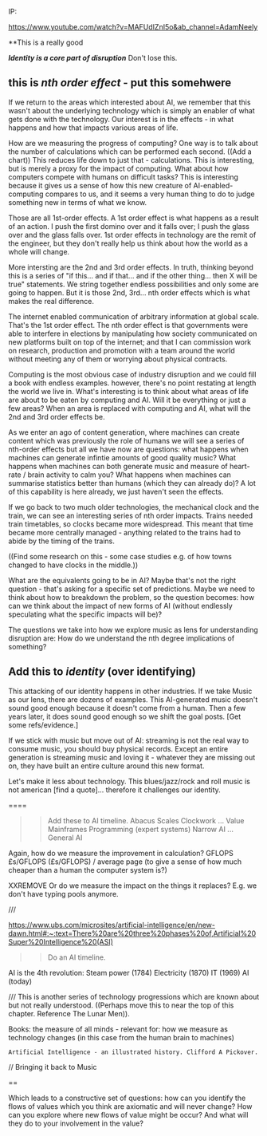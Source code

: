 IP:

https://www.youtube.com/watch?v=MAFUdIZnI5o&ab_channel=AdamNeely

**This is a really good 


***Identity is a core part of disruption*** Don't lose this.




## this is _nth order effect_ - put this somehwere


If we return to the areas which interested about AI, we remember that this wasn't about the underlying technology which is simply an enabler of what gets done with the technology. Our interest is in the effects - in what happens and how that impacts various areas of life.

How are we measuring the progress of computing? One way is to talk about the number of calculations which can be performed each second. ((Add a chart)) This reduces life down to just that - calculations. This is interesting, but is merely a proxy for the impact of computing. What about how computers compete with humans on difficult tasks? This is interesting because it gives us a sense of how this new creature of AI-enabled-computing compares to us, and it seems a very human thing to do to judge something new in terms of what we know.

Those are all 1st-order effects. A 1st order effect is what happens as a result of an action. I push the first domino over and it falls over; I push the glass over and the glass falls over. 1st order effects in technology are the remit of the engineer, but they don't really help us think about how the world as a whole will change.

More intersting are the 2nd and 3rd order effects. In truth, thinking beyond this is a series of "if this... and if that... and if the other thing... then X will be true" statements. We string together endless possibilities and only some are going to happen. But it is those 2nd, 3rd... nth order effects which is what makes the real difference.

The internet enabled communication of arbitrary information at global scale. That's the 1st order effect. The nth order effect is that governments were able to interfere in elections by manipulating how society communicated on new platforms built on top of the internet; and that I can commission work on research, production and promotion with a team around the world without meeting any of them or worrying about physical contracts.

Computing is the most obvious case of industry disruption and we could fill a book with endless examples. however, there's no point restating at length the world we live in. What's interesting is to think about what areas of life are about to be eaten by computing and AI. Will it be everything or just a few areas? When an area is replaced with computing and AI, what will the 2nd and 3rd order effects be.

As we enter an ago of content generation, where machines can create content which was previously the role of humans we will see a series of nth-order effects but all we have now are questions: what happens when machines can generate infintie amounts of good quality music? What happens when machines can both generate music and measure of heart-rate / brain activity to calm you? What happens when machines can summarise statistics better than humans (which they can already do)? A lot of this capability is here already, we just haven't seen the effects.

If we go back to two much older technologies, the mechanical clock and the train, we can see an interesting series of nth order impacts. Trains needed train timetables, so clocks became more widespread. This meant that time became more centrally managed - anything related to the trains had to abide by the timing of the trains.

((Find some research on this - some case studies e.g. of how towns changed to have clocks in the middle.))

What are the equivalents going to be in AI? Maybe that's not the right question - that's asking for a specific set of predictions. Maybe we need to think about how to breakdown the problem, so the question becomes: how can we think about the impact of new forms of AI (without endlessly speculating what the specific impacts will be)?

The questions we take into how we explore music as lens for understanding disruption are: 
How do we understand the nth degree implications of something?

## Add this to _identity_ (over identifying)


This attacking of our identity happens in other industries. If we take Music as our lens, there are dozens of examples. This AI-generated music doesn't sound good enough because it doesn't come from a human. Then a few years later, it does sound good enough so we shift the goal posts. [Get some refs/evidence.]

If we stick with music but move out of AI: streaming is not the real way to consume music, you should buy physical records. Except an entire generation is streaming music and loving it - whatever they are missing out on, they have built an entire culture around this new format.

Let's make it less about technology. This blues/jazz/rock and roll music is not american [find a quote]... therefore it challenges our identity.

====



>>Add these to AI timeline.
Abacus
Scales
Clockwork
...
Value
Mainframes
Programming (expert systems)
Narrow AI
...
General AI

Again, how do we measure the improvement in calculation?
GFLOPS
£s/GFLOPS
(£s/GFLOPS) / average page (to give a sense of how much cheaper than a human the computer system is?)

XXREMOVE Or do we measure the impact on the things it replaces? E.g. we don't have typing pools anymore.


///


https://www.ubs.com/microsites/artificial-intelligence/en/new-dawn.html#:~:text=There%20are%20three%20phases%20of,Artificial%20Super%20Intelligence%20(ASI)

>>Do an AI timeline.

AI is the 4th revolution:
Steam power (1784)
Electricity (1870)
IT (1969)
AI (today)

/// This is another series of technology progressions which are known about but not really understood. ((Perhaps move this to near the top of this chapter. Reference The Lunar Men)).

Books:
    the measure of all minds - relevant for: how we measure as technology changes (in this case from the human brain to machines)

    Artificial Intelligence - an illustrated history. Clifford A Pickover.


// Bringing it back to Music


==


Which leads to a constructive set of questions: how can you identify the flows of values which you think are axiomatic and will never change? How can you explore where new flows of value might be occur? And what will they do to your involvement in the value?

